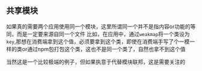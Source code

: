 ## 共享模块
如果真的需要两个应用使用同一个模块，这里所谓同一个并不是指内容or功能的等同，而是一定要来源自同一个文件
比如，在应用中，通过`weakmap`将一个类设为`key`,那想在消费端拿到这个值，必须要拿到这个类，即使在消费端手写了个一模一样的类or通过npm包打包这个类，这也不是同一个类了，自然也拿不到这个值

当然这是一个比较极端的例子，但如果执意于代替模块联邦，这是需要关注的